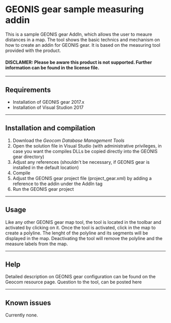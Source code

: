 # GEONIS gear sample measuring addin

This is a sample GEONIS gear AddIn, which allows the user to meaure distances in a map. The tool shows the basic technics and mechanism on how to create an addin for GEONIS gear. It is based on the measuring tool provided with the product.

#### DISCLAMER: Please be aware this product is not supported. Further information can be found in the license file.

------
## Requirements

- Installation of GEONIS gear 2017.x 
- Installation of Visual Studion 2017

------
## Installation and compilation

1. Download the *Geocom Database Management Tools* 
3. Open the solution file in Visual Studio (with administrative privileges, in case you want the compiles DLLs be copied directly into the GEONIS gear directory)
4. Adjust any references (shouldn't be necessary, if GEONIS gear is installed in the default location)
5. Compile
6. Adjust the GEONIS gear project file (project_gear.xml) by adding a reference to the addin under the AddIn tag
7. Run the GEONIS gear project


------
## Usage 

Like any other GEONIS gear map tool, the tool is located in the toolbar and activated by clicking on it. Once the tool is activated, click in the map to create a polyline. The lenght of the polyline and its segments will be displayed in the map.
Deactivating the tool will remove the polyline and the measure labels from the map.

------
## Help

Detailed description on GEONIS gear configuration can be found on the Geocom resource page. Question to the tool, can be posted here


------
## Known issues

Currently none.